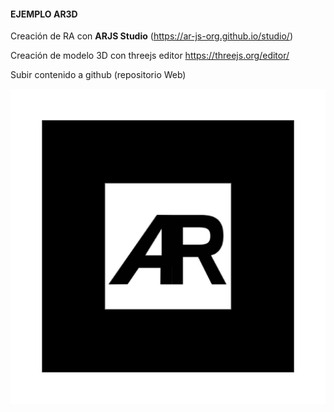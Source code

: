 


#### EJEMPLO AR3D 

Creación de RA con **ARJS Studio** (https://ar-js-org.github.io/studio/) 

Creación de modelo 3D con threejs editor https://threejs.org/editor/ 

Subir contenido a github (repositorio Web) 



![Marca](https://github.com/mgea/mgea.github.io/blob/master/XR/default-marker.png) 


